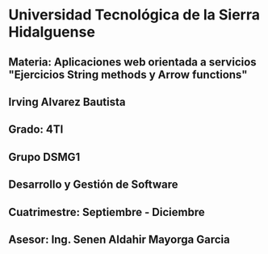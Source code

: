 # Universidad Tecnológica de la Sierra Hidalguense

## Materia: Aplicaciones web orientada a servicios "Ejercicios String methods y Arrow functions"

## Irving Alvarez Bautista

## Grado: 4TI

## Grupo DSMG1

## Desarrollo y Gestión de Software

## Cuatrimestre: Septiembre - Diciembre

## Asesor: Ing. Senen Aldahir Mayorga Garcia
